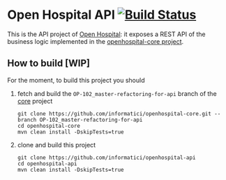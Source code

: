 # Open Hospital API [![Build Status](https://travis-ci.org/informatici/openhospital-api.svg?branch=master)](https://travis-ci.org/informatici/openhospital-api)

This is the API project of [Open Hospital][openhospital]: it exposes a REST API of the business logic implemented in the [openhospital-core project][core].  

## How to build [WIP]

For the moment, to build this project you should 

 1. fetch and build the `OP-102_master-refactoring-for-api` branch of the [core] project
    
        git clone https://github.com/informatici/openhospital-core.git --branch OP-102_master-refactoring-for-api
        cd openhospital-core
        mvn clean install -DskipTests=true
        
 2. clone and build this project
 
        git clone https://github.com/informatici/openhospital-api
        cd openhospital-api
        mvn clean install -DskipTests=true


 [openhospital]: https://www.open-hospital.org/
 [core]: https://github.com/informatici/openhospital/openhospital-core

